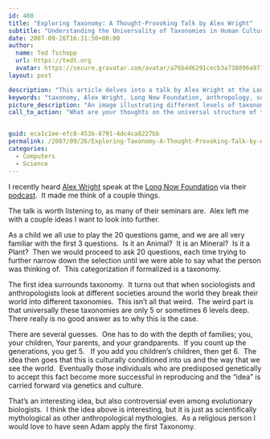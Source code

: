 ```yaml
---
id: 460
title: "Exploring Taxonomy: A Thought-Provoking Talk by Alex Wright"
subtitle: "Understanding the Universality of Taxonomies in Human Cultures"
date: 2007-09-26T16:31:50+00:00
author:
  name: Ted Tschopp
  url: https://tedt.org
  avatar: https://secure.gravatar.com/avatar/a76b4d6291cecb3a738896a971bfb903?s=512&d=mp&r=g
layout: post

description: "This article delves into a talk by Alex Wright at the Long Now Foundation, exploring the fascinating concept of taxonomy across different societies. It questions why taxonomies are universally 5 or 6 levels deep and examines theories, including connections to family structure and genetics."
keywords: "taxonomy, Alex Wright, Long Now Foundation, anthropology, sociology, human cultures, family structure, genetics, categorization"
picture_description: "An image illustrating different levels of taxonomy, possibly showing a tree-like diagram that categorizes elements into 5 or 6 levels, representing the universal depth of taxonomies mentioned in the talk."
call_to_action: "What are your thoughts on the universal structure of taxonomies? Have you ever considered how categorization plays a role in our understanding of the world? Share your thoughts and insights in the comments below. Let's engage in a thought-provoking discussion!"


guid: eca1c1ee-efc8-453b-8791-4dc4ca8227bb
permalink: /2007/09/26/Exploring-Taxonomy-A-Thought-Provoking-Talk-by-Alex-Wright/
categories:
  - Computers
  - Science
---
```

I recently heard [Alex Wright](http://www.alexwright.org/) speak at the [Long Now Foundation](http://www.longnow.org/)&#160;via their [podcast](http://www.longnow.org/projects/seminars/SALT.xml).&#160; It made me think of a couple things.

The talk is worth listening to, as many of their seminars are.&#160; Alex left me with a couple ideas I want to look into further.

As a child we all use to play the 20 questions game, and we are all very familiar with the first 3 questions.&#160; Is it an Animal?&#160; It is an Mineral?&#160; Is it a Plant?&#160; Then we would proceed to ask 20 questions, each time trying to further narrow down the selection until we were able to say what the person was thinking of.&#160; This categorization if formalized is a taxonomy.&#160; 

The first idea surrounds taxonomy.&#160; It turns out that when sociologists and anthropologists look at different societies around the world they break their world into different taxonomies.&#160; This isn’t all that weird.&#160; The weird part is that universally these taxonomies are only 5 or sometimes 6 levels deep.&#160; There really is no good answer as to why this is the case.&#160; 

There are several guesses.&#160; One has to do with the depth of families; you, your children, Your parents, and your grandparents.&#160; If you count up the generations, you get 5.&#160;&#160; If you add you children’s children, then get 6.&#160; The idea then goes that this is culturally conditioned into us and the way that we see the world.&#160; Eventually those individuals who are predisposed genetically to accept this fact become more successful in reproducing and the “idea” is carried forward via genetics and culture.

That’s an interesting idea, but also controversial even among evolutionary biologists.&#160; I think the idea above is interesting, but it is just as scientifically mythological as other anthropological mythologies.&#160; As a religious person I would love to have seen Adam apply the first Taxonomy.&#160; 

